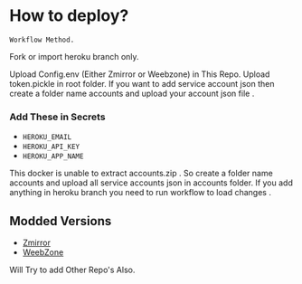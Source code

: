 # How to deploy?

`Workflow Method.`

Fork or import heroku branch only.

Upload Config.env (Either Zmirror or Weebzone) in This Repo.
Upload token.pickle in root folder.
If you want to add service account json then create a folder name accounts and upload your account json file .

### Add These in Secrets

- `HEROKU_EMAIL`
- `HEROKU_API_KEY`
- `HEROKU_APP_NAME`

This docker is unable to extract accounts.zip . So create a folder name accounts and upload all service accounts json in accounts folder.
If you add anything in heroku branch you need to run workflow to load changes .

## Modded Versions

* [Zmirror](https://github.com/kctelegram5/ZMirror-Heromku)
* [WeebZone](https://github.com/kctelegram5/Weebzone-heromku)

Will Try to add Other Repo's Also.
